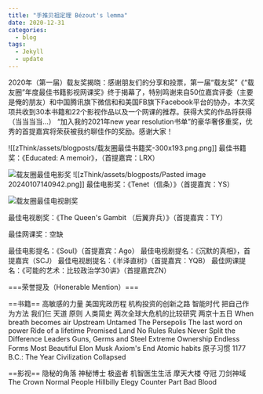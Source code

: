 ```yaml
---
title: "手推贝祖定理 Bézout's lemma"
date: 2020-12-31
categories:
  - blog
tags:
  - Jekyll
  - update
---
```

2020年（第一届）载友奖揭晓：感谢朋友们的分享和投票，第一届“载友奖”《“载友圈”年度最佳书籍影视网课奖》终于揭幕了，特别鸣谢来自50位嘉宾评委（主要是俺的朋友）和中国腾讯旗下微信和和美国FB旗下Facebook平台的协办，本次奖项共收到30本书籍和22个影视作品以及一个网课的推荐。获得大奖的作品将获得 （当当当当...） “加入我的2021年new year resolution书单”的豪华奢侈重奖，优秀的首提嘉宾将荣获被我约聊佳作的奖励。感谢大家！

![[zThink/assets/blogposts/载友圈最佳书籍奖-300x193.png.png]]
最佳书籍奖：《Educated: A memoir》，（首提嘉宾：LRX）

![载友圈最佳电影奖](https://blog.zzn.im/wp-content/uploads/2020/12/载友圈最佳电影奖-300x193.png)
![[zThink/assets/blogposts/Pasted image 20240107140942.png]]
最佳电影奖：《Tenet（信条）》（首提嘉宾：YS）

![载友圈最佳电视剧奖](https://blog.zzn.im/wp-content/uploads/2020/12/载友圈最佳电视剧奖-300x193.png)

最佳电视剧奖：《The Queen's Gambit （后翼弃兵）》（首提嘉宾：TY）

最佳网课奖：空缺

最佳电影提名：《Soul》（首提嘉宾：Ago）
最佳电视剧提名：《沉默的真相》，首提嘉宾（SCJ）
最佳电视剧提名：《半泽直树》（首提嘉宾：YQB）
最佳网课提名：《可能的艺术：比较政治学30讲》（首提嘉宾ZN）

===荣誉提及（Honerable Mention）===

==书籍==
高敏感的力量
美国宪政历程
机构投资的创新之路
智能时代
把自己作为方法
我们仨
天道
原则
人类简史
两次全球大危机的比较研究
两京十五日
When breath becomes air
Upstream
Untamed
The Persepolis
The last word on power
Ride of a lifetime
Promised Land
No Rules Rules
Never Split the Difference
Leaders
Guns, Germs and Steel
Extreme Ownership
Endless Forms Most Beautiful
Elon Musk
Axiom's End
Atomic habits 原子习惯
1177 B.C.: The Year Civilization Collapsed

==影视==
隐秘的角落
神秘博士
极盗者
机智医生生活
摩天大楼
夺冠
刀剑神域
The Crown
Normal People
Hillbilly Elegy
Counter Part
Bad Blood
